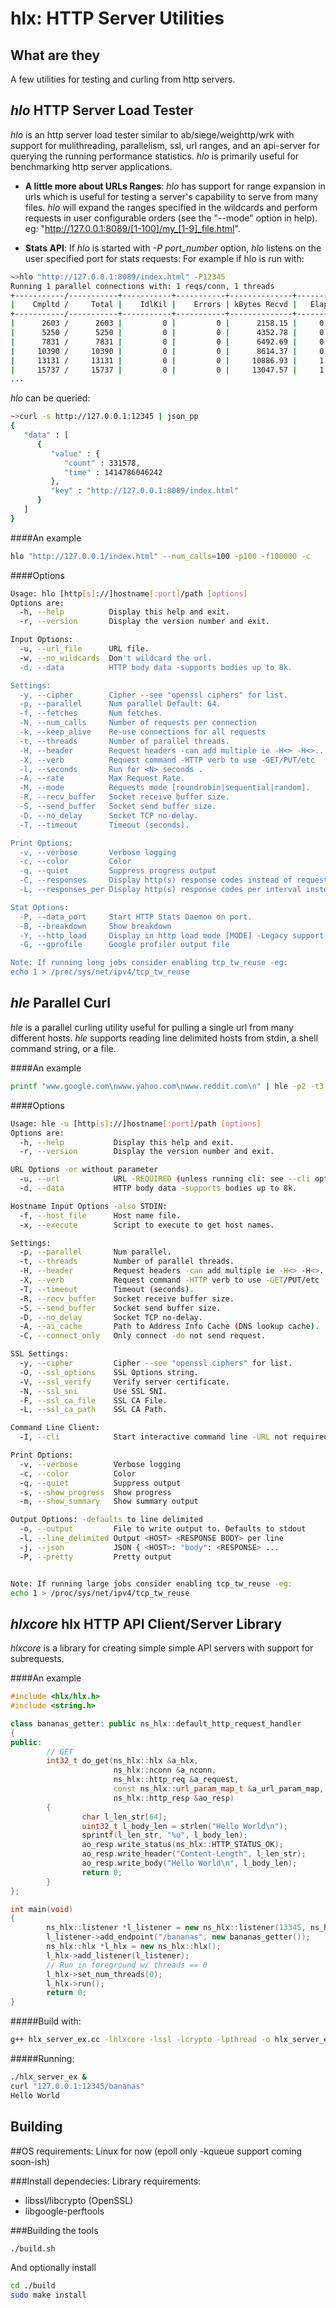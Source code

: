   hlx: HTTP Server Utilities
=========

## What are they
A few utilities for testing and curling from http servers.

## *hlo* HTTP Server Load Tester
*hlo* is an http server load tester similar to ab/siege/weighttp/wrk with support for mulithreading, parallelism, ssl, url ranges, and an api-server for querying the running performance statistics.  *hlo* is primarily useful for benchmarking http server applications.

* **A little more about URLs Ranges**:
*hlo* has support for range expansion in urls which is useful for testing a server's capability to serve from many files. *hlo* will expand the ranges specified in the wildcards and perform requests in user configurable orders (see the "--mode" option in help).
eg: "http://127.0.0.1:8089/[1-100]/my_[1-9]_file.html".

* **Stats API**:
If  *hlo* is started with *-P port_number* option,  *hlo* listens on the user specified port for stats requests:
For example if hlo is run with:
```bash
~>hlo "http://127.0.0.1:8089/index.html" -P12345
Running 1 parallel connections with: 1 reqs/conn, 1 threads
+-----------/-----------+-----------+-----------+--------------+-----------+-------------+-----------+
|    Cmpltd /     Total |    IdlKil |    Errors | kBytes Recvd |   Elapsed |       Req/s |      MB/s |
+-----------/-----------+-----------+-----------+--------------+-----------+-------------+-----------+
|      2603 /      2603 |         0 |         0 |      2158.15 |     0.20s |       0.00s |     0.00s |
|      5250 /      5250 |         0 |         0 |      4352.78 |     0.40s |   13235.00s |    10.72s |
|      7831 /      7831 |         0 |         0 |      6492.69 |     0.60s |   12905.00s |    10.45s |
|     10390 /     10390 |         0 |         0 |      8614.37 |     0.80s |   12795.00s |    10.36s |
|     13131 /     13131 |         0 |         0 |     10886.93 |     1.00s |   13705.00s |    11.10s |
|     15737 /     15737 |         0 |         0 |     13047.57 |     1.20s |   13030.00s |    10.55s |
...
```
*hlo* can be queried:
```bash
~>curl -s http://127.0.0.1:12345 | json_pp
{
   "data" : [
      {
         "value" : {
            "count" : 331578,
            "time" : 1414786046242
         },
         "key" : "http://127.0.0.1:8089/index.html"
      }
   ]
}
```

####An example
```bash
hlo "http://127.0.0.1/index.html" --num_calls=100 -p100 -f100000 -c
```

####Options
```bash
Usage: hlo [http[s]://]hostname[:port]/path [options]
Options are:
  -h, --help          Display this help and exit.
  -r, --version       Display the version number and exit.

Input Options:
  -u, --url_file      URL file.
  -w, --no_wildcards  Don't wildcard the url.
  -d, --data          HTTP body data -supports bodies up to 8k.

Settings:
  -y, --cipher        Cipher --see "openssl ciphers" for list.
  -p, --parallel      Num parallel Default: 64.
  -f, --fetches       Num fetches.
  -N, --num_calls     Number of requests per connection
  -k, --keep_alive    Re-use connections for all requests
  -t, --threads       Number of parallel threads.
  -H, --header        Request headers -can add multiple ie -H<> -H<>...
  -X, --verb          Request command -HTTP verb to use -GET/PUT/etc
  -l, --seconds       Run for <N> seconds .
  -A, --rate          Max Request Rate.
  -M, --mode          Requests mode [roundrobin|sequential|random].
  -R, --recv_buffer   Socket receive buffer size.
  -S, --send_buffer   Socket send buffer size.
  -D, --no_delay      Socket TCP no-delay.
  -T, --timeout       Timeout (seconds).

Print Options:
  -v, --verbose       Verbose logging
  -c, --color         Color
  -q, --quiet         Suppress progress output
  -C, --responses     Display http(s) response codes instead of request statistics
  -L, --responses_per Display http(s) response codes per interval instead of request statistics

Stat Options:
  -P, --data_port     Start HTTP Stats Daemon on port.
  -B, --breakdown     Show breakdown
  -Y, --http_load     Display in http load mode [MODE] -Legacy support
  -G, --gprofile      Google profiler output file

Note: If running long jobs consider enabling tcp_tw_reuse -eg:
echo 1 > /proc/sys/net/ipv4/tcp_tw_reuse
```
## *hle* Parallel Curl
*hle* is a parallel curling utility useful for pulling a single url from many different hosts. *hle* supports reading line delimited hosts from stdin, a shell command string, or a file.

####An example
```bash
printf "www.google.com\nwww.yahoo.com\nwww.reddit.com\n" | hle -p2 -t3 -u"https://bloop.com/" -s -c -T5
```

####Options
```bash
Usage: hle -u [http[s]://]hostname[:port]/path [options]
Options are:
  -h, --help           Display this help and exit.
  -r, --version        Display the version number and exit.

URL Options -or without parameter
  -u, --url            URL -REQUIRED (unless running cli: see --cli option).
  -d, --data           HTTP body data -supports bodies up to 8k.

Hostname Input Options -also STDIN:
  -f, --host_file      Host name file.
  -x, --execute        Script to execute to get host names.

Settings:
  -p, --parallel       Num parallel.
  -t, --threads        Number of parallel threads.
  -H, --header         Request headers -can add multiple ie -H<> -H<>...
  -X, --verb           Request command -HTTP verb to use -GET/PUT/etc
  -T, --timeout        Timeout (seconds).
  -R, --recv_buffer    Socket receive buffer size.
  -S, --send_buffer    Socket send buffer size.
  -D, --no_delay       Socket TCP no-delay.
  -A, --ai_cache       Path to Address Info Cache (DNS lookup cache).
  -C, --connect_only   Only connect -do not send request.

SSL Settings:
  -y, --cipher         Cipher --see "openssl ciphers" for list.
  -O, --ssl_options    SSL Options string.
  -V, --ssl_verify     Verify server certificate.
  -N, --ssl_sni        Use SSL SNI.
  -F, --ssl_ca_file    SSL CA File.
  -L, --ssl_ca_path    SSL CA Path.

Command Line Client:
  -I, --cli            Start interactive command line -URL not required.

Print Options:
  -v, --verbose        Verbose logging
  -c, --color          Color
  -q, --quiet          Suppress output
  -s, --show_progress  Show progress
  -m, --show_summary   Show summary output

Output Options: -defaults to line delimited
  -o, --output         File to write output to. Defaults to stdout
  -l, --line_delimited Output <HOST> <RESPONSE BODY> per line
  -j, --json           JSON { <HOST>: "body": <RESPONSE> ...
  -P, --pretty         Pretty output


Note: If running large jobs consider enabling tcp_tw_reuse -eg:
echo 1 > /proc/sys/net/ipv4/tcp_tw_reuse
```

## *hlxcore* hlx HTTP API Client/Server Library
*hlxcore* is a library for creating simple simple API servers with support for subrequests.

####An example
```cpp
#include <hlx/hlx.h>
#include <string.h>

class bananas_getter: public ns_hlx::default_http_request_handler
{
public:
        // GET
        int32_t do_get(ns_hlx::hlx &a_hlx,
                       ns_hlx::nconn &a_nconn,
                       ns_hlx::http_req &a_request,
                       const ns_hlx::url_param_map_t &a_url_param_map,
                       ns_hlx::http_resp &ao_resp)
        {
                char l_len_str[64];
                uint32_t l_body_len = strlen("Hello World\n");
                sprintf(l_len_str, "%u", l_body_len);
                ao_resp.write_status(ns_hlx::HTTP_STATUS_OK);
                ao_resp.write_header("Content-Length", l_len_str);
                ao_resp.write_body("Hello World\n", l_body_len);
                return 0;
        }
};

int main(void)
{
        ns_hlx::listener *l_listener = new ns_hlx::listener(13345, ns_hlx::SCHEME_TCP);
        l_listener->add_endpoint("/bananas", new bananas_getter());
        ns_hlx::hlx *l_hlx = new ns_hlx::hlx();
        l_hlx->add_listener(l_listener);
        // Run in foreground w/ threads == 0
        l_hlx->set_num_threads(0);
        l_hlx->run();
        return 0;
}
```
#####Build with:
```bash
g++ hlx_server_ex.cc -lhlxcore -lssl -lcrypto -lpthread -o hlx_server_ex
```
#####Running:
```bash
./hlx_server_ex &
curl "127.0.0.1:12345/bananas"
Hello World
```

## Building

##OS requirements:
Linux for now (epoll only -kqueue support coming soon-ish)

###Install dependecies:
Library requirements:
* libssl/libcrypto (OpenSSL)
* libgoogle-perftools

###Building the tools
```bash
./build.sh
```

And optionally install
```bash
cd ./build
sudo make install
```
